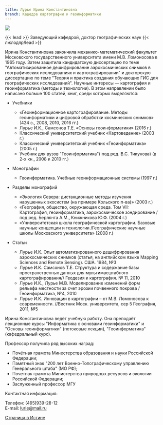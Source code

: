 ```yaml
---
title: Лурье Ирина Константиновна
branch: Кафедра картографии и геоинформатики
---
```

![](img/lik.jpg)

{{< lead >}} Заведующий кафедрой, доктор географических наук {{< лжлодлр/lead >}}

Ирина Константиновна закончила механико-математический факультет Московского государственного университета имени М.В. Ломоносова в 1965 году. Затем защитила кандидатскую диссертацию по теме "Автоматизированное дешифрирование аэрокосмических снимков в географических исследованиях и картографировании" и докторскую диссертацию по теме "Теория и практика создания обучающих ГИС для географических исследований". 
Научные интересы — картография и геоинформатика (методы и технологии). В этом направлении было написано больше 100 статей, книг, среди которых выделяются:

* Учебники

  * «Геоинформационное картографирование. Методы геоинформатики и цифровой обработки космических снимков» (424 с., 2008, 2010, 2016 гг.)
  * Лурье И.К., Самсонов Т.Е. «Основы геоинформатики» (2016 г.)
  * Классический университетский учебник «Картоведение» (2003 г.)
  * Классический университетский учебник «Геоинформатика» (2005 г.)
  * Учебник для вузов "Геоинформатика"( под ред. В.С. Тикунова) (в 2-х кн., 2008 и 2010 гг.)
* Монографии

  * Геоинформатика. Учебные геоинформационные системы (1997 г.)
* Разделы монографий

  * «Экология Севера: дистанционные методы изучения нарушенных экосистем (на примере Кольского п-ва)» (2003 г.)
  * «География, общество, окружающая среда. Том VII: Картография, геоинформатика, аэрокосмическое зондирование /под ред. Берлянта А.М., Книжникова Ю.Ф. (2004 г.) 
  * «Университетская школа географической картографии. Базовые научные концепции и технологии /Географические научные школы Московского университета» (2008 г.)
* Статьи

  * Лурье И.К. Опыт автоматизированного дешифрирования аэрокосмических снимков (статья, на английском языке Mapping Sciences and Remote Sensing). США. 1984, №3
  * Лурье И.К. Самсонов Т.Е. Структура и содержание базы пространственных данных для мультимасштабного картографирования// Геодезия и картография. № 11, 2010
  * Лурье И.К., Лурье М.В. Моделирование изменений форм рельефа местности за счет эрозии почвенного покрова /Геоинформатика, №4, 2010
  * Лурье И.К. Инновации в картографии – от М.В. Ломоносова к современности. //Вестник Моск. университета, сер 5 География, 2011, №5

Ирина Константиновна ведёт учебную работу. Она преподаёт лекционные курсы "Информатика с основами геоинформатики" и "Основы геоинформатики" (потоковые лекции), "Геоинформатика" (кафедральный курс). 

Профессор получила ряд высоких наград:

* Почётная грамота Минестерства образования и науки Российской Федерации;
* Памятный знак "200 лет Военно-Топографическому управлению Генерального штаба" (МО РФ);
* Почетная грамота Министерства природных ресурсов и экологии Российской Федерации;
* Заслуженный профессор МГУ

Контактная информация:

Телефон: (495)939-28-12      \
E-mail: [lurie@mail.ru](mailto:lurie@mail.ru)

[Страница в Истине](https://istina.msu.ru/workers/427278)